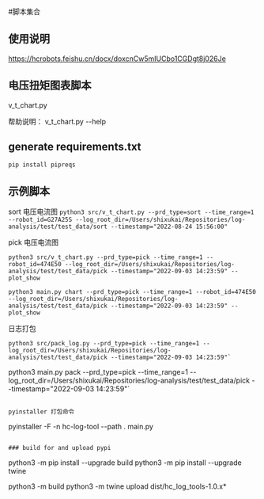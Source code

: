 
#脚本集合

## 使用说明
https://hcrobots.feishu.cn/docx/doxcnCw5mIUCbo1CGDgt8j026Je

## 电压扭矩图表脚本
v_t_chart.py

帮助说明： v_t_chart.py --help

## generate requirements.txt
`pip install pipreqs`


## 示例脚本

sort 电压电流图
```python3 src/v_t_chart.py --prd_type=sort --time_range=1 --robot_id=G27A25S --log_root_dir=/Users/shixukai/Repositories/log-analysis/test/test_data/sort --timestamp="2022-08-24 15:56:00"```

pick 电压电流图

```python3 src/v_t_chart.py --prd_type=pick --time_range=1 --robot_id=474E50 --log_root_dir=/Users/shixukai/Repositories/log-analysis/test/test_data/pick --timestamp="2022-09-03 14:23:59" --plot_show```

```python3 main.py chart --prd_type=pick --time_range=1 --robot_id=474E50 --log_root_dir=/Users/shixukai/Repositories/log-analysis/test/test_data/pick --timestamp="2022-09-03 14:23:59" --plot_show```

日志打包

```
python3 src/pack_log.py --prd_type=pick --time_range=1 --log_root_dir=/Users/shixukai/Repositories/log-analysis/test/test_data/pick --timestamp="2022-09-03 14:23:59"`
```

python3 main.py pack --prd_type=pick --time_range=1 --log_root_dir=/Users/shixukai/Repositories/log-analysis/test/test_data/pick --timestamp="2022-09-03 14:23:59"`
```

pyinstaller 打包命令
```
pyinstaller -F -n hc-log-tool --path . main.py
```

### build for and upload pypi
```
python3 -m pip install --upgrade build
python3 -m pip install --upgrade twine

python3 -m build
python3 -m twine upload dist/hc_log_tools-1.0.x*
```
